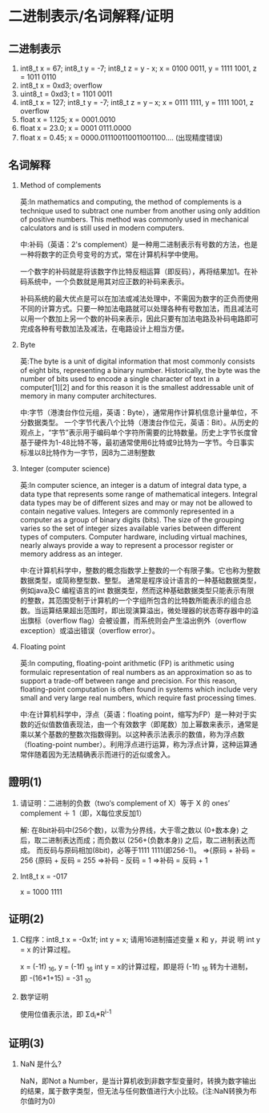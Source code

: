 # 二进制表示/名词解释/证明
## 二进制表示
1) int8_t x = 67; int8_t y = -7; int8_t z = y - x;
    x = 0100 0011, y = 1111 1001, z = 1011 0110
2) int8_t x = 0xd3;
    overflow
3) uint8_t = 0xd3;
    t = 1101 0011
4) int8_t x = 127; int8_t y = -7; int8_t z = y – x;
    x = 0111 1111, y = 1111 1001, z overflow
5) float x = 1.125;
    x = 0001.0010
6) float x = 23.0;
    x = 0001 0111.0000
7) float x = 0.45;
    x = 0000.011100110011001100.... (出现精度错误)

## 名词解释
1) Method of complements

    英:In mathematics and computing, the method of complements is a technique used to subtract one number from another using only addition of positive numbers. This method was commonly used in mechanical calculators and is still used in modern computers.

    中:补码（英语：2's complement）是一种用二进制表示有号数的方法，也是一种将数字的正负号变号的方式，常在计算机科学中使用。

    一个数字的补码就是将该数字作比特反相运算（即反码），再将结果加1。在补码系统中，一个负数就是用其对应正数的补码来表示。

    补码系统的最大优点是可以在加法或减法处理中，不需因为数字的正负而使用不同的计算方式。只要一种加法电路就可以处理各种有号数加法，而且减法可以用一个数加上另一个数的补码来表示，因此只要有加法电路及补码电路即可完成各种有号数加法及减法，在电路设计上相当方便。

2) Byte
    
    英:The byte is a unit of digital information that most commonly consists of eight bits, representing a binary number. Historically, the byte was the number of bits used to encode a single character of text in a computer[1][2] and for this reason it is the smallest addressable unit of memory in many computer architectures.

    中:字节（港澳台作位元组，英语：Byte），通常用作计算机信息计量单位，不分数据类型。 一个字节代表八个比特（港澳台作位元，英语：Bit）。从历史的观点上，“字节”表示用于编码单个字符所需要的比特数量。历史上字节长度曾基于硬件为1-48比特不等，最初通常使用6比特或9比特为一字节。今日事实标准以8比特作为一字节，因8为二进制整数

3) Integer (computer science)

    英:In computer science, an integer is a datum of integral data type, a data type that represents some range of mathematical integers. Integral data types may be of different sizes and may or may not be allowed to contain negative values. Integers are commonly represented in a computer as a group of binary digits (bits). The size of the grouping varies so the set of integer sizes available varies between different types of computers. Computer hardware, including virtual machines, nearly always provide a way to represent a processor register or memory address as an integer.

    中:在计算机科学中，整数的概念指数学上整数的一个有限子集。它也称为整数数据类型，或简称整型数、整型。 通常是程序设计语言的一种基础数据类型，例如java及C 编程语言的int 数据类型，然而这种基础数据类型只能表示有限的整数，其范围受制于计算机的一个字组所包含的比特数所能表示的组合总数。当运算结果超出范围时，即出现演算溢出，微处理器的状态寄存器中的溢出旗标（overflow flag）会被设置，而系统则会产生溢出例外（overflow exception）或溢出错误（overflow error）。

4) Floating point
    
    英:In computing, floating-point arithmetic (FP) is arithmetic using formulaic representation of real numbers as an approximation so as to support a trade-off between range and precision. For this reason, floating-point computation is often found in systems which include very small and very large real numbers, which require fast processing times.

    中:在计算机科学中，浮点（英语：floating point，缩写为FP）是一种对于实数的近似值数值表现法，由一个有效数字（即尾数）加上幂数来表示，通常是乘以某个基数的整数次指数得到。以这种表示法表示的数值，称为浮点数（floating-point number）。利用浮点进行运算，称为浮点计算，这种运算通常伴随着因为无法精确表示而进行的近似或舍入。
    
## 證明(1)
1)  请证明：二进制的负数（two‘s complement of X）等于 X 的 ones’
    complement ＋ 1（即，X每位求反加1）

    解: 在8bit补码中(256个数)，以零为分界线，大于零之数以 (0+数本身) 之后，取二进制表达而成；而负数以 (256+(负数本身)) 之后，取二进制表达而成。
        而反码与原码相加(8bit)，必等于1111 1111(即256-1)。
        =>{原码 + 补码 = 256
          {原码 + 反码 = 255
        =>补码 - 反码 = 1
        =>补码 = 反码 + 1

2) Int8_t x = -017

    x = 1000 1111

## 证明(2)        
1)  C程序：int8_t x = -0x1f; int y = x; 请用16进制描述变量 x 和 y，并说
    明 int y = x 的计算过程。

    x = (-1f) <sub>16</sub>, y = (-1f) <sub>16</sub>
    int y = x的计算过程，即是将 (-1f) <sub>16</sub> 转为十进制，
    即 -(16*1+15) = -31 <sub>10</sub>

2)  数学证明
    
    使用位值表示法，即 Σd<sub>i</sub>*R<sup>i-1</sup>

## 证明(3)
1) NaN 是什么?
    
    NaN，即Not a Number，是当计算机收到非数字型变量时，转换为数字输出的结果，属于数字类型，但无法与任何数值进行大小比较。(注:NaN转换为布尔值时为0)

